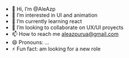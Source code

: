 - 👋 Hi, I’m @AleAzp
- 👀 I’m interested in UI and animation
- 🌱 I’m currently learning react
- 💞️ I’m looking to collaborate on UX/UI proyects
- 📫 How to reach me aleazpurua@gmail.com
- 😄 Pronouns: ...
- ⚡ Fun fact: am looking for a new role

<!---
AleAzp/AleAzp is a ✨ special ✨ repository because its `README.md` (this file) appears on your GitHub profile.
You can click the Preview link to take a look at your changes.
--->
